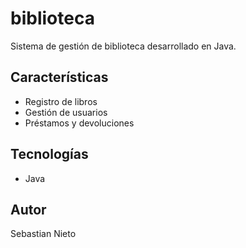 # biblioteca

Sistema de gestión de biblioteca desarrollado en Java.

## Características

- Registro de libros
- Gestión de usuarios
- Préstamos y devoluciones

## Tecnologías

- Java

## Autor

Sebastian Nieto
